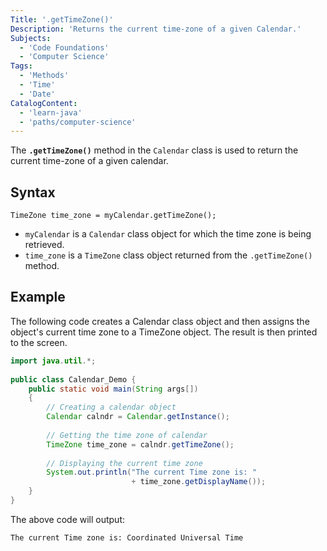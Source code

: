 ```yaml
---
Title: '.getTimeZone()'
Description: 'Returns the current time-zone of a given Calendar.'
Subjects:
  - 'Code Foundations'
  - 'Computer Science'
Tags:
  - 'Methods'
  - 'Time'
  - 'Date'
CatalogContent:
  - 'learn-java'
  - 'paths/computer-science'
---
```


The **`.getTimeZone()`** method in the `Calendar` class is used to return the current time-zone of a given calendar.

## Syntax

```pseudo
TimeZone time_zone = myCalendar.getTimeZone();
```

- `myCalendar` is a `Calendar` class object for which the time zone is being retrieved.
- `time_zone` is a `TimeZone` class object returned from the `.getTimeZone()` method.

## Example

The following code creates a Calendar class object and then assigns the object's current time zone to a TimeZone object. The result is then printed to the screen. 

```java
import java.util.*;
 
public class Calendar_Demo {
    public static void main(String args[])
    {
        // Creating a calendar object
        Calendar calndr = Calendar.getInstance();
 
        // Getting the time zone of calendar
        TimeZone time_zone = calndr.getTimeZone();
 
        // Displaying the current time zone
        System.out.println("The current Time zone is: "
                           + time_zone.getDisplayName());
    }
}

```

The above code will output:

```shell
The current Time zone is: Coordinated Universal Time
```
